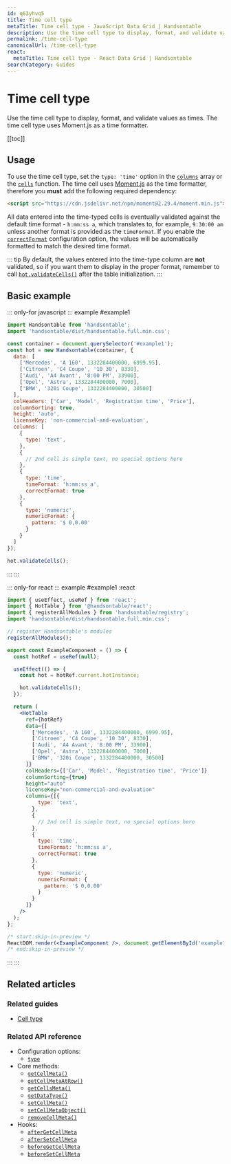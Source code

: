 ```yaml
---
id: q63yhvq5
title: Time cell type
metaTitle: Time cell type - JavaScript Data Grid | Handsontable
description: Use the time cell type to display, format, and validate values as times. The time cell type uses Moment.js as a time formatter.
permalink: /time-cell-type
canonicalUrl: /time-cell-type
react:
  metaTitle: Time cell type - React Data Grid | Handsontable
searchCategory: Guides
---
```


# Time cell type

Use the time cell type to display, format, and validate values as times. The time cell type uses Moment.js as a time formatter.

[[toc]]

## Usage
To use the time cell type, set the `type: 'time'` option in the [`columns`](@/api/options.md#columns) array or the [`cells`](@/api/options.md#cells) function.
The time cell uses [Moment.js](https://github.com/moment/moment) as the time formatter, therefore you **must** add the following required dependency:

```html
<script src="https://cdn.jsdelivr.net/npm/moment@2.29.4/moment.min.js"></script>
```

All data entered into the time-typed cells is eventually validated against the default time format - `h:mm:ss a`, which translates to, for example, `9:30:00 am` unless another format is provided as the `timeFormat`.
If you enable the [`correctFormat`](@/api/options.md#correctformat) configuration option, the values will be automatically formatted to match the desired time format.

::: tip
By default, the values entered into the time-type column are **not** validated, so if you want them to display in the proper format, remember to call [`hot.validateCells()`](@/api/core.md#validatecells) after the table initialization.
:::

## Basic example

::: only-for javascript
::: example #example1
```js
import Handsontable from 'handsontable';
import 'handsontable/dist/handsontable.full.min.css';

const container = document.querySelector('#example1');
const hot = new Handsontable(container, {
  data: [
    ['Mercedes', 'A 160', 1332284400000, 6999.95],
    ['Citroen', 'C4 Coupe', '10 30', 8330],
    ['Audi', 'A4 Avant', '8:00 PM', 33900],
    ['Opel', 'Astra', 1332284400000, 7000],
    ['BMW', '320i Coupe', 1332284400000, 30500]
  ],
  colHeaders: ['Car', 'Model', 'Registration time', 'Price'],
  columnSorting: true,
  height: 'auto',
  licenseKey: 'non-commercial-and-evaluation',
  columns: [
    {
      type: 'text',
    },
    {
      // 2nd cell is simple text, no special options here
    },
    {
      type: 'time',
      timeFormat: 'h:mm:ss a',
      correctFormat: true
    },
    {
      type: 'numeric',
      numericFormat: {
        pattern: '$ 0,0.00'
      }
    }
  ]
});

hot.validateCells();
```
:::
:::

::: only-for react
::: example #example1 :react
```jsx
import { useEffect, useRef } from 'react';
import { HotTable } from '@handsontable/react';
import { registerAllModules } from 'handsontable/registry';
import 'handsontable/dist/handsontable.full.min.css';

// register Handsontable's modules
registerAllModules();

export const ExampleComponent = () => {
  const hotRef = useRef(null);

  useEffect(() => {
    const hot = hotRef.current.hotInstance;

    hot.validateCells();
  });

  return (
    <HotTable
      ref={hotRef}
      data={[
        ['Mercedes', 'A 160', 1332284400000, 6999.95],
        ['Citroen', 'C4 Coupe', '10 30', 8330],
        ['Audi', 'A4 Avant', '8:00 PM', 33900],
        ['Opel', 'Astra', 1332284400000, 7000],
        ['BMW', '320i Coupe', 1332284400000, 30500]
      ]}
      colHeaders={['Car', 'Model', 'Registration time', 'Price']}
      columnSorting={true}
      height="auto"
      licenseKey="non-commercial-and-evaluation"
      columns={[{
          type: 'text',
        },
        {
          // 2nd cell is simple text, no special options here
        },
        {
          type: 'time',
          timeFormat: 'h:mm:ss a',
          correctFormat: true
        },
        {
          type: 'numeric',
          numericFormat: {
            pattern: '$ 0,0.00'
          }
        }
      ]}
    />
  );
};

/* start:skip-in-preview */
ReactDOM.render(<ExampleComponent />, document.getElementById('example1'));
/* end:skip-in-preview */
```
:::
:::


## Related articles

### Related guides

- [Cell type](@/guides/cell-types/cell-type.md)

### Related API reference

- Configuration options:
  - [`type`](@/api/options.md#type)
- Core methods:
  - [`getCellMeta()`](@/api/core.md#getcellmeta)
  - [`getCellMetaAtRow()`](@/api/core.md#getcellmetaatrow)
  - [`getCellsMeta()`](@/api/core.md#getcellsmeta)
  - [`getDataType()`](@/api/core.md#getdatatype)
  - [`setCellMeta()`](@/api/core.md#setcellmeta)
  - [`setCellMetaObject()`](@/api/core.md#setcellmetaobject)
  - [`removeCellMeta()`](@/api/core.md#removecellmeta)
- Hooks:
  - [`afterGetCellMeta`](@/api/hooks.md#aftergetcellmeta)
  - [`afterSetCellMeta`](@/api/hooks.md#aftersetcellmeta)
  - [`beforeGetCellMeta`](@/api/hooks.md#beforegetcellmeta)
  - [`beforeSetCellMeta`](@/api/hooks.md#beforesetcellmeta)
